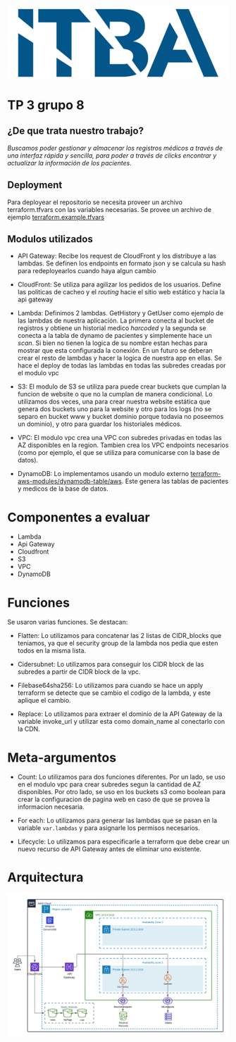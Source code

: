 ![Itbalogo](itbalogo.png)

# TP 3 grupo 8
## ¿De que trata nuestro trabajo?

*Buscamos poder gestionar y almacenar los registros médicos a través de una interfaz rápida y sencilla, para poder a través de clicks encontrar y actualizar la información de los pacientes*. 

## Deployment
Para deployear el repositorio se necesita proveer un archivo terraform.tfvars con las variables necesarias.
Se provee un archivo de ejemplo [terraform.example.tfvars](./terraform/organization/terraform.example.tfvars)

## Modulos utilizados

* API Gateway: Recibe los request de CloudFront y los distribuye a las lambdas. Se definen los endpoints en formato json y se calcula su hash para redeployearlos cuando haya algun cambio

* CloudFront: Se utiliza para agilizar los pedidos de los usuarios. Define las politicas de cacheo y el *routing* hacie el sitio web estático y hacia la api gateway

* Lambda: Definimos 2 lambdas. GetHistory y GetUser como ejemplo de las lambdas de nuestra aplicación. La primera conecta al bucket de registros y obtiene un historial medico *harcoded* y la segunda se conecta a la tabla de dynamo de pacientes y simplemente hace un *scan*. Si bien no tienen la logica de su nombre estan hechas para mostrar que esta configurada la conexión. En un futuro se deberan crear el resto de lambdas y hacer la logica de nuestra app en ellas. Se hace el deploy de todas las lambdas en todas las subredes creadas por el modulo vpc

* S3: El modulo de S3 se utiliza para puede crear buckets que cumplan la funcion de website o que no la cumplan de manera condicional. Lo utilizamos dos veces, una para crear nuestra website estática que genera dos buckets uno para la website y otro para los logs (no se separo en bucket www y bucket dominio porque todavia no poseemos un dominio), y otro para guardar los historiales médicos.

* VPC: El modulo vpc crea una VPC con subredes privadas en todas las AZ disponibles en la region. Tambien crea los VPC endpoints necesarios (como por ejemplo, el que se utiliza para comunicarse con la base de datos).

* DynamoDB: Lo implementamos usando un modulo externo [terraform-aws-modules/dynamodb-table/aws](https://registry.terraform.io/modules/terraform-aws-modules/dynamodb-table/aws/latest). Este genera las tablas de pacientes y medicos de la base de datos.

# Componentes a evaluar
- Lambda
- Api Gateway
- Cloudfront
- S3
- VPC
- DynamoDB

# Funciones 

Se usaron varias funciones. Se destacan:

* Flatten: Lo utilizamos para concatenar las 2 listas de CIDR_blocks que teniamos, ya que el security group de la lambda nos pedia que esten todos en la misma lista.

* Cidersubnet: Lo utilizamos para conseguir los CIDR block de las subredes a partir de CIDR block de la vpc.

* Filebase64sha256: Lo utilizamos para cuando se hace un apply terraform se detecte que se cambio el codigo de la lambda, y este aplique el cambio. 

* Replace: Lo utilizamos para extraer el dominio de la API Gateway de la variable invoke_url y utilizar esta como domain_name al conectarlo con la CDN.

# Meta-argumentos

* Count: Lo utilizamos para dos funciones diferentes. Por un lado, se uso en el modulo vpc para crear subredes segun la cantidad de AZ disponibles. Por otro lado, se uso en los buckets s3 como boolean para crear la configuracion de pagina web en caso de que se provea la informacion necesaria.

* For each: Lo utilizamos para generar las lambdas que se pasan en la variable `var.lambdas` y para asignarle los permisos necesarios.

* Lifecycle: Lo utilizamos para especificarle a terraform que debe crear un nuevo recurso de API Gateway antes de eliminar uno existente.

# Arquitectura     
![image](arquitectura_modificada.png)
